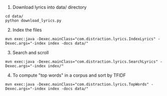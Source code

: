 
1. Download lyrics into data/ directory

```
cd data/
python download_lyrics.py
```

2. Index the files

```
mvn exec:java -Dexec.mainClass="com.distraction.lyrics.IndexLyrics" -Dexec.args="-index index -docs data/"
```

3. Search and scroll

```
mvn exec:java -Dexec.mainClass="com.distraction.lyrics.SearchLyrics" -Dexec.args="-index index/"
```

4. To compute "top words" in a corpus and sort by TFIDF

```
mvn exec:java -Dexec.mainClass="com.distraction.lyrics.TopWords" -Dexec.args="-index index -docs data/"
```
